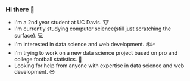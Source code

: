 ### Hi there 👋
- I'm a 2nd year student at UC Davis. 🐮
- I'm currently studying computer science(still just scratching the surface). 💻
- I'm interested in data science and web development. 🕸️📈
- I'm trying to work on a new data science project based on pro and college football statistics. 🏈
- Looking for help from anyone with expertise in data science and web development. 😎
<!--
**orangethree/orangethree** is a ✨ _special_ ✨ repository because its `README.md` (this file) appears on your GitHub profile.

Here are some ideas to get you started:

- 🔭 I’m currently working on ...
- 🌱 I’m currently learning ...
- 👯 I’m looking to collaborate on ...
- 🤔 I’m looking for help with ...
- 💬 Ask me about ...
- 📫 How to reach me: ...
- 😄 Pronouns: ...
- ⚡ Fun fact: ...
-->
